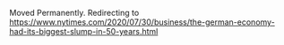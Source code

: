Moved Permanently. Redirecting to
https://www.nytimes.com/2020/07/30/business/the-german-economy-had-its-biggest-slump-in-50-years.html
